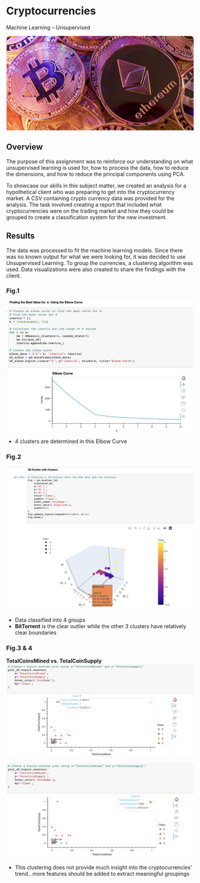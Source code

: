 # Cryptocurrencies
Machine Learning – Unsupervised

![bitpic.PNG](PNGs/bitpic.png)

## Overview

The purpose of this assignment was to reinforce our understanding on what unsupervised learning is used for, how to process the data, how to reduce the dimensions, and how to reduce the principal components using PCA.

To showcase our skills in this subject matter, we created an analysis for a hypothetical client who was preparing to get into the cryptocurrency market. A CSV containing crypto currency data was provided for the analysis. The task involved creating a report that included what cryptocurrencies were on the trading market and how they could be grouped to create a classification system for the new investment.


## Results

The data was processed to fit the machine learning models. Since there was no known output for what we were looking for, it was decided to use Unsupervised Learning. To group the currencies, a clustering algorithm was used. Data visualizations were also created to share the findings with the client.

### Fig.1
![elbowcurve](PNGs/elbowcurve.png)

- 4 clusters are determined in this Elbow Curve
### Fig.2
![3D.PNG](PNGs/3D.png)

- Data classified into 4 groups
- **BitTorrent** is the clear outlier while the other 3 clusters have relatively clear boundaries


### Fig.3 & 4
**TotalCoinsMined vs. TotalCoinSupply**
![hvplot1.PNG](PNGs/hvplot1.png)


![hvplot2.PNG](PNGs/hvplot2.png)

- This clustering does not provide much insight into the cryptocurrencies' trend...more features should be added to extract meaningful groupings

